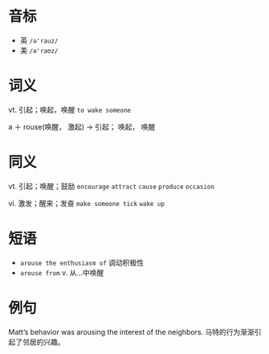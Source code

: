# 音标

- 英 `/ə'rauz/`
- 美 `/ə'raʊz/`

# 词义

vt. 引起；唤起，唤醒
`to wake someone`



a ＋ rouse(唤醒， 激起) → 引起； 唤起， 唤醒

# 同义

vt. 引起；唤醒；鼓励
`encourage` `attract` `cause` `produce` `occasion`

vi. 激发；醒来；发奋
`make someone tick` `wake up`

# 短语

- `arouse the enthusiasm of` 调动积极性
- `arouse from` v. 从…中唤醒

# 例句

Matt’s behavior was arousing the interest of the neighbors.
马特的行为渐渐引起了邻居的兴趣。


